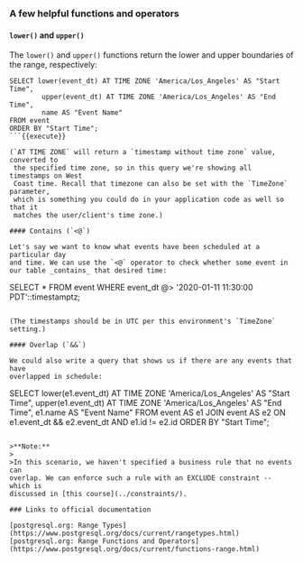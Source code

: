 ### A few helpful functions and operators

#### `lower()` and `upper()`

The `lower()` and `upper()` functions return the lower and upper boundaries 
of the range, respectively:

```
SELECT lower(event_dt) AT TIME ZONE 'America/Los_Angeles' AS "Start Time",
        upper(event_dt) AT TIME ZONE 'America/Los_Angeles' AS "End Time",
        name AS "Event Name"
FROM event
ORDER BY "Start Time";
```{{execute}}

(`AT TIME ZONE` will return a `timestamp without time zone` value, converted to
 the specified time zone, so in this query we're showing all timestamps on West
 Coast time. Recall that timezone can also be set with the `TimeZone` parameter,
 which is something you could do in your application code as well so that it 
 matches the user/client's time zone.)

#### Contains (`<@`)

Let's say we want to know what events have been scheduled at a particular day 
and time. We can use the `<@` operator to check whether some event in 
our table _contains_ that desired time:

```
SELECT * FROM event
WHERE event_dt @> '2020-01-11 11:30:00 PDT'::timestamptz;
```{{execute}}

(The timestamps should be in UTC per this environment's `TimeZone` setting.)

#### Overlap (`&&`)

We could also write a query that shows us if there are any events that have 
overlapped in schedule:

```
SELECT lower(e1.event_dt) AT TIME ZONE 'America/Los_Angeles' AS "Start Time",
        upper(e1.event_dt) AT TIME ZONE 'America/Los_Angeles' AS "End Time",
        e1.name AS "Event Name"
FROM event AS e1
JOIN event AS e2 ON e1.event_dt && e2.event_dt AND e1.id != e2.id
ORDER BY "Start Time";
```{{execute}}

>**Note:**
>
>In this scenario, we haven't specified a business rule that no events can 
overlap. We can enforce such a rule with an EXCLUDE constraint -- which is 
discussed in [this course](../constraints/).

### Links to official documentation

[postgresql.org: Range Types](https://www.postgresql.org/docs/current/rangetypes.html)  
[postgresql.org: Range Functions and Operators](https://www.postgresql.org/docs/current/functions-range.html)
